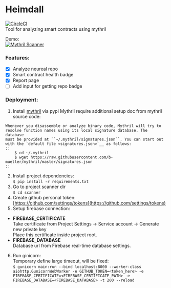 # Heimdall   
[![CircleCI](https://circleci.com/gh/maddevsio/heimdall/tree/master.svg?style=svg)](https://circleci.com/gh/maddevsio/heimdall/tree/master)  
Tool for analyzing smart contracts using mythril

Demo:  
[![Mythril Scanner](https://heimdall.maddevs.io/badge/github/maddevsio/heimdall)](https://heimdall.maddevs.io/report/github/maddevsio/heimdall)   


### Features:

- [x] Analyze neureal repo
- [x] Smart contract health badge
- [x] Report page
- [ ] Add input for getting repo badge

### Deployment:  
1. Install [mythril](https://github.com/ConsenSys/mythril/wiki/Installation-and-Setup) via pypi
Mythril require additional setup doc from mythril source code:
```
Whenever you disassemble or analyze binary code, Mythril will try to
resolve function names using its local signature database. The database
must be provided at ``~/.mythril/signatures.json``. You can start out
with the `default file <signatures.json>`__ as follows:
::
    $ cd ~/.mythril
    $ wget https://raw.githubusercontent.com/b-mueller/mythril/master/signatures.json
::
```
2. Install project dependencies:   
 `$ pip install -r requirements.txt`
3. Go to project scanner dir  
`$ cd scanner`
4. Create github personal token:  
[https://github.com/settings/tokens](https://github.com/settings/tokens)
5. Setup firebase connection:   
- **FIREBASE_CERTIFICATE**   
Take certificate from Project Settings -> Service account -> Generate new private key   
Place this certificate inside project root.   
- **FIREBASE_DATABASE**   
Database url from Firebase real-time database settings.
6. Run ginicorn:   
Temporary define large timeout, will be fixed:   
`$ gunicorn main:run --bind localhost:8000 --worker-class aiohttp.GunicornWebWorker -e GITHUB_TOKEN=<token_here> -e FIREBASE_CERTIFICATE=<FIREBASE_CERTIFICATE_PATH> -e FIREBASE_DATABASE=<FIREBASE_DATABASE> -t 200 --reload`

